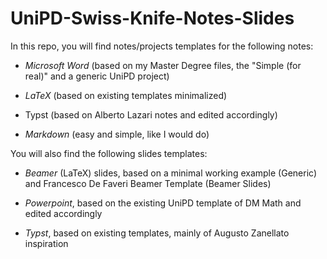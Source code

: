 # UniPD-Swiss-Knife-Notes-Slides

In this repo, you will find notes/projects templates for the following notes:

- _Microsoft Word_ (based on my Master Degree files, the "Simple (for real)" and a generic UniPD project)

- _LaTeX_ (based on existing templates minimalized)

- Typst (based on Alberto Lazari notes and edited accordingly)

- _Markdown_ (easy and simple, like I would do)

You will also find the following slides templates:

- _Beamer_ (LaTeX) slides, based on a minimal working example (Generic) and Francesco De Faveri Beamer Template (Beamer Slides)

- _Powerpoint_, based on the existing UniPD template of DM Math and edited accordingly

- _Typst_, based on existing templates, mainly of Augusto Zanellato inspiration
